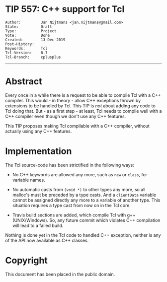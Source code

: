 # TIP 557: C++ support for Tcl
	Author:         Jan Nijtmans <jan.nijtmans@gmail.com>
	State:          Draft
	Type:           Project
	Vote:           Done
	Created:        13-Dec-2019
	Post-History:
	Keywords:       Tcl
	Tcl-Version:    8.7
	Tcl-Branch:     cplusplus
-----

# Abstract

Every once in a while there is a request to be able to compile Tcl with a C++ compiler. This
would - in theory - allow C++ exceptions thrown by extensions to be handled by Tcl. This TIP
is _not_ about adding any code to Tcl doing that. But - as a first step - at least, Tcl needs
to compile well with a C++ compiler even though we don't use any C++ features.

This TIP proposes making Tcl compilable with a C++ compiler, without actually
using any C++ features.

# Implementation

The Tcl source-code has been strictified in the following ways:

 * No C++ keywords are allowed any more, such as `new` or `class`, for variable names.

 * No automatic casts from `(void *)` to other types any more, so all malloc's must be
   preceded by a type casts. And a `clientData` variable cannot be assigned directly
   any more to a variable of another type. This situation requires a type cast from
   now on in the Tcl core.

 * Travis build sections are added, which compile Tcl with g++ (UNIX/Windows). So,
   any future commit which violates C++ compilation will lead to a failed build.

Nothing is done yet in the Tcl code to handled C++ exception, neither is any of the
API now available as C++ classes.

# Copyright

This document has been placed in the public domain.
